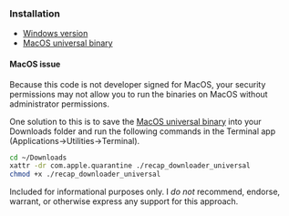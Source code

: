 ### Installation

- [Windows version](https://github.com/lathropd/recap-downloader/raw/main/bin/recap_downloader.exe) 
- [MacOS universal binary](https://github.com/lathropd/recap-downloader/raw/main/bin/recap_downloader_universal)


#### MacOS issue

Because this code is not developer signed for MacOS, your security permissions may not allow you to run the binaries on MacOS 
without administrator permissions.

One solution to this is to save the [MacOS universal binary](https://github.com/lathropd/recap-downloader/raw/main/bin/recap_downloader_universal) 
into your Downloads folder and run the following commands in the Terminal app (Applications->Utilities->Terminal).

```sh
cd ~/Downloads
xattr -dr com.apple.quarantine ./recap_downloader_universal
chmod +x ./recap_downloader_universal
```

Included for informational purposes only. I *do not* recommend, endorse, warrant, or otherwise express any support for this approach. 

